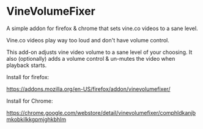 # VineVolumeFixer
A simple addon for firefox & chrome that sets vine.co videos to a sane level.

Vine.co videos play way too loud and don't have volume control.

This add-on adjusts vine video volume to a sane level of your choosing.
It also (optionally) adds a volume control & un-mutes the video when playback starts.

Install for firefox:

https://addons.mozilla.org/en-US/firefox/addon/vinevolumefixer/

Install for Chrome:

https://chrome.google.com/webstore/detail/vinevolumefixer/comphldkanjbmkobkilkkgpmjghkbhlm